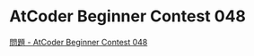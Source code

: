 AtCoder Beginner Contest 048
===

[問題 - AtCoder Beginner Contest 048](https://atcoder.jp/contests/abc048/tasks)
